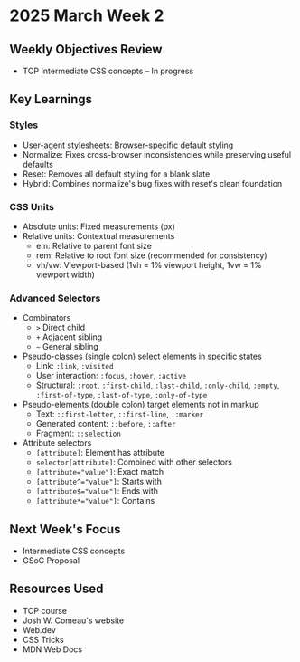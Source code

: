 # 2025 March Week 2

## Weekly Objectives Review
- TOP Intermediate CSS concepts – In progress

## Key Learnings
### Styles
- User-agent stylesheets: Browser-specific default styling
- Normalize: Fixes cross-browser inconsistencies while preserving useful defaults
- Reset: Removes all default styling for a blank slate
- Hybrid: Combines normalize's bug fixes with reset's clean foundation

### CSS Units
- Absolute units: Fixed measurements (px)
- Relative units: Contextual measurements
  - em: Relative to parent font size
  - rem: Relative to root font size (recommended for consistency)
  - vh/vw: Viewport-based (1vh = 1% viewport height, 1vw = 1% viewport width)

### Advanced Selectors
- Combinators
  - `>` Direct child
  - `+` Adjacent sibling
  - `~` General sibling
- Pseudo-classes (single colon) select elements in specific states
  - Link: `:link`, `:visited`
  - User interaction: `:focus`, `:hover`, `:active`
  - Structural: `:root`, `:first-child`, `:last-child`, `:only-child`, `:empty`, `:first-of-type`, `:last-of-type`, `:only-of-type`
- Pseudo-elements (double colon) target elements not in markup
  - Text: `::first-letter`, `::first-line`, `::marker`
  - Generated content: `::before`, `::after`
  - Fragment: `::selection`
- Attribute selectors
  - `[attribute]`: Element has attribute
  - `selector[attribute]`: Combined with other selectors
  - `[attribute="value"]`: Exact match
  - `[attribute^="value"]`: Starts with
  - `[attribute$="value"]`: Ends with
  - `[attribute*="value"]`: Contains

## Next Week's Focus
- Intermediate CSS concepts
- GSoC Proposal

## Resources Used
- TOP course
- Josh W. Comeau's website
- Web.dev
- CSS Tricks
- MDN Web Docs
